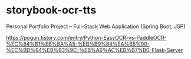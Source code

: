# storybook-ocr-tts
Personal Portfolio Project – Full-Stack Web Application (Spring Boot, JSP)

https://pogun.tistory.com/entry/Python-EasyOCR-vs-PaddleOCR-%EC%84%B1%EB%8A%A5-%EB%B9%84%EA%B5%90-%EC%BD%94%EB%93%9C-%EB%A6%AC%EB%B7%B0-Flask-Server
